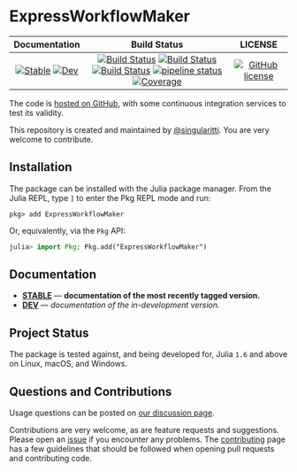# ExpressWorkflowMaker

|                                 **Documentation**                                  |                                                                                                 **Build Status**                                                                                                 |                  **LICENSE**                  |
| :--------------------------------------------------------------------------------: | :--------------------------------------------------------------------------------------------------------------------------------------------------------------------------------------------------------------: | :-------------------------------------------: |
| [![Stable][docs-stable-img]][docs-stable-url] [![Dev][docs-dev-img]][docs-dev-url] | [![Build Status][gha-img]][gha-url] [![Build Status][appveyor-img]][appveyor-url] [![Build Status][cirrus-img]][cirrus-url] [![pipeline status][gitlab-img]][gitlab-url] [![Coverage][codecov-img]][codecov-url] | [![GitHub license][license-img]][license-url] |

[docs-stable-img]: https://img.shields.io/badge/docs-stable-blue.svg
[docs-stable-url]: https://MineralsCloud.github.io/ExpressWorkflowMaker.jl/stable
[docs-dev-img]: https://img.shields.io/badge/docs-dev-blue.svg
[docs-dev-url]: https://MineralsCloud.github.io/ExpressWorkflowMaker.jl/dev
[gha-img]: https://github.com/MineralsCloud/ExpressWorkflowMaker.jl/workflows/CI/badge.svg
[gha-url]: https://github.com/MineralsCloud/ExpressWorkflowMaker.jl/actions
[appveyor-img]: https://ci.appveyor.com/api/projects/status/github/MineralsCloud/ExpressWorkflowMaker.jl?svg=true
[appveyor-url]: https://ci.appveyor.com/project/singularitti/ExpressWorkflowMaker-jl
[cirrus-img]: https://api.cirrus-ci.com/github/MineralsCloud/ExpressWorkflowMaker.jl.svg
[cirrus-url]: https://cirrus-ci.com/github/MineralsCloud/ExpressWorkflowMaker.jl
[gitlab-img]: https://gitlab.com/singularitti/ExpressWorkflowMaker.jl/badges/master/pipeline.svg
[gitlab-url]: https://gitlab.com/singularitti/ExpressWorkflowMaker.jl/-/pipelines
[codecov-img]: https://codecov.io/gh/MineralsCloud/ExpressWorkflowMaker.jl/branch/master/graph/badge.svg
[codecov-url]: https://codecov.io/gh/MineralsCloud/ExpressWorkflowMaker.jl
[license-img]: https://img.shields.io/github/license/MineralsCloud/ExpressWorkflowMaker.jl
[license-url]: https://github.com/MineralsCloud/ExpressWorkflowMaker.jl/blob/master/LICENSE

The code is [hosted on GitHub](https://github.com/MineralsCloud/ExpressWorkflowMaker.jl),
with some continuous integration services to test its validity.

This repository is created and maintained by [@singularitti](https://github.com/singularitti).
You are very welcome to contribute.

## Installation

The package can be installed with the Julia package manager.
From the Julia REPL, type `]` to enter the Pkg REPL mode and run:

```
pkg> add ExpressWorkflowMaker
```

Or, equivalently, via the `Pkg` API:

```julia
julia> import Pkg; Pkg.add("ExpressWorkflowMaker")
```

## Documentation

- [**STABLE**][docs-stable-url] &mdash; **documentation of the most recently tagged version.**
- [**DEV**][docs-dev-url] &mdash; _documentation of the in-development version._

## Project Status

The package is tested against, and being developed for, Julia `1.6` and above on Linux,
macOS, and Windows.

## Questions and Contributions

Usage questions can be posted on [our discussion page][discussions-url].

Contributions are very welcome, as are feature requests and suggestions. Please open an
[issue][issues-url] if you encounter any problems. The [contributing](@ref) page has
a few guidelines that should be followed when opening pull requests and contributing code.

[discussions-url]: https://github.com/MineralsCloud/ExpressWorkflowMaker.jl/discussions
[issues-url]: https://github.com/MineralsCloud/ExpressWorkflowMaker.jl/issues
[contrib-url]: https://github.com/MineralsCloud/ExpressWorkflowMaker.jl/discussions
